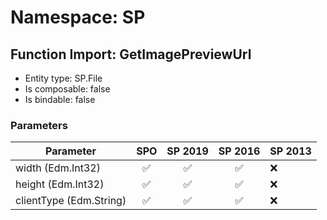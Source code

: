 # Namespace: SP

## Function Import: GetImagePreviewUrl

- Entity type: SP.File
- Is composable: false
- Is bindable: false

### Parameters

Parameter | SPO | SP 2019 | SP 2016 | SP 2013
----------|:---:|:-------:|:-------:|:-------
width (Edm.Int32) | ✅ | ✅ | ✅ | ❌
height (Edm.Int32) | ✅ | ✅ | ✅ | ❌
clientType (Edm.String) | ✅ | ✅ | ✅ | ❌
